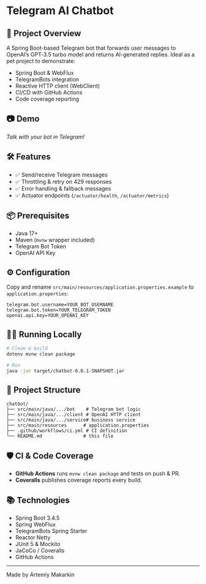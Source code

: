 # Telegram AI Chatbot

&#x20;

## 🚀 Project Overview

A Spring Boot-based Telegram bot that forwards user messages to OpenAI’s GPT‑3.5 turbo model and returns AI-generated replies. Ideal as a pet project to demonstrate:

* Spring Boot & WebFlux
* TelegramBots integration
* Reactive HTTP client (WebClient)
* CI/CD with GitHub Actions
* Code coverage reporting

## 📷 Demo

*Talk with your bot in Telegram!*

## 🛠️ Features

* ✅ Send/receive Telegram messages
* ✅ Throttling & retry on 429 responses
* ✅ Error handling & fallback messages
* ✅ Actuator endpoints (`/actuator/health`, `/actuator/metrics`)

## 📦 Prerequisites

* Java 17+
* Maven (`mvnw` wrapper included)
* Telegram Bot Token
* OpenAI API Key

## ⚙️ Configuration

 Copy and rename `src/main/resources/application.properties.example` to `application.properties`:

   ```properties
   telegram.bot.username=YOUR_BOT_USERNAME
   telegram.bot.token=YOUR_TELEGRAM_TOKEN
   openai.api.key=YOUR_OPENAI_KEY
   ```


## 🚴‍♂️ Running Locally

```bash
# Clean & build
dotenv mvnw clean package

# Run
java -jar target/chatbot-0.0.1-SNAPSHOT.jar
```

## 📂 Project Structure

```
chatbot/
├── src/main/java/.../bot    # Telegram bot logic
├── src/main/java/.../client # OpenAI HTTP client
├── src/main/java/.../service# business service
├── src/main/resources      # application.properties
├── .github/workflows/ci.yml # CI definition
└── README.md               # this file
```

## 🛡️ CI & Code Coverage

* **GitHub Actions** runs `mvnw clean package` and tests on push & PR.
* **Coveralls** publishes coverage reports every build.

## 📚 Technologies

* Spring Boot 3.4.5
* Spring WebFlux
* TelegramBots Spring Starter
* Reactor Netty
* JUnit 5 & Mockito
* JaCoCo / Coveralls
* GitHub Actions

---

Made 
by Artemiy Makarkin
